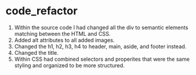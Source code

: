 # code_refactor

1) Within the source code I had changed all the div to semantic elements matching between the HTML and CSS.
2) Added alt attributes to all added images.
3) Changed the h1, h2, h3, h4  to header, main, aside, and footer instead.
4) Changed the title.
5) Within CSS had combined selectors and properites that were the same styling and organized to be more structured.
